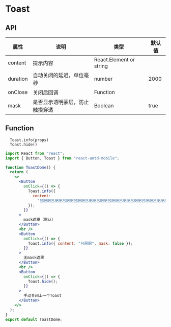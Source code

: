 # Toast

## API

| 属性     | 说明                           | 类型                    | 默认值 |
| -------- | ------------------------------ | ----------------------- | ------ |
| content  | 提示内容                       | React.Element or string |        |
| duration | 自动关闭的延迟，单位毫秒       | number                  | 2000   |
| onClose  | 关闭后回调                     | Function                |        |
| mask     | 是否显示透明蒙层，防止触摸穿透 | Boolean                 | true   |

## Function

```
  Toast.info(props)
  Toast.hide()
```

```jsx
import React from "react";
import { Button, Toast } from "react-antd-mobile";

function ToastDome() {
  return (
    <>
      <Button
        onClick={() => {
          Toast.info({
            content:
              "吕肥肥吕肥肥吕肥肥吕肥肥吕肥肥吕肥肥吕肥肥吕肥肥吕肥肥吕肥肥吕肥肥吕肥肥吕肥肥吕肥肥吕肥肥",
          });
        }}
      >
        mask遮罩（默认）
      </Button>
      <br />
      <Button
        onClick={() => {
          Toast.info({ content: "吕肥肥", mask: false });
        }}
      >
        无mask遮罩
      </Button>
      <br />
      <Button
        onClick={() => {
          Toast.hide();
        }}
      >
        手动关闭上一个Toast
      </Button>
    </>
  );
}
export default ToastDome;
```

